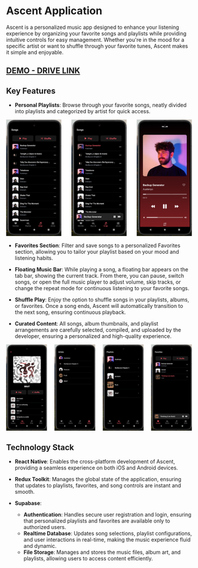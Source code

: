 # **Ascent Application**

Ascent is a personalized music app designed to enhance your listening experience by organizing your favorite songs and playlists while providing intuitive controls for easy management. Whether you're in the mood for a specific artist or want to shuffle through your favorite tunes, Ascent makes it simple and enjoyable.

## [DEMO - DRIVE LINK](https://drive.google.com/drive/u/0/folders/1Re-PZixzRFIDsVS_11hiZKx2Dw0hvVz2)

## Key Features

- **Personal Playlists**: Browse through your favorite songs, neatly divided into playlists and categorized by artist for quick access.

![alt text](https://github.com/tuanna-kite/MusicApp/blob/master/demo/demo1.png?raw=true)

- **Favorites Section**: Filter and save songs to a personalized Favorites section, allowing you to tailor your playlist based on your mood and listening habits.

- **Floating Music Bar**: While playing a song, a floating bar appears on the tab bar, showing the current track. From there, you can pause, switch songs, or open the full music player to adjust volume, skip tracks, or change the repeat mode for continuous listening to your favorite songs.

- **Shuffle Play**: Enjoy the option to shuffle songs in your playlists, albums, or favorites. Once a song ends, Ascent will automatically transition to the next song, ensuring continuous playback.

- **Curated Content**: All songs, album thumbnails, and playlist arrangements are carefully selected, compiled, and uploaded by the developer, ensuring a personalized and high-quality experience.

![alt text](https://github.com/tuanna-kite/MusicApp/blob/master/demo/demo2.png?raw=true)

## Technology Stack

- **React Native**: Enables the cross-platform development of Ascent, providing a seamless experience on both iOS and Android devices.
- **Redux Toolkit**: Manages the global state of the application, ensuring that updates to playlists, favorites, and song controls are instant and smooth.

- **Supabase**:
  - **Authentication**: Handles secure user registration and login, ensuring that personalized playlists and favorites are available only to authorized users.
  - **Realtime Database**: Updates song selections, playlist configurations, and user interactions in real-time, making the music experience fluid and dynamic.
  - **File Storage**: Manages and stores the music files, album art, and playlists, allowing users to access content efficiently.
